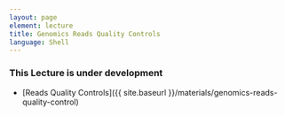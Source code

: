 ```yaml
---
layout: page
element: lecture
title: Genomics Reads Quality Controls
language: Shell
---
```


### This Lecture is under development

* [Reads Quality Controls]({{ site.baseurl }}/materials/genomics-reads-quality-control)
